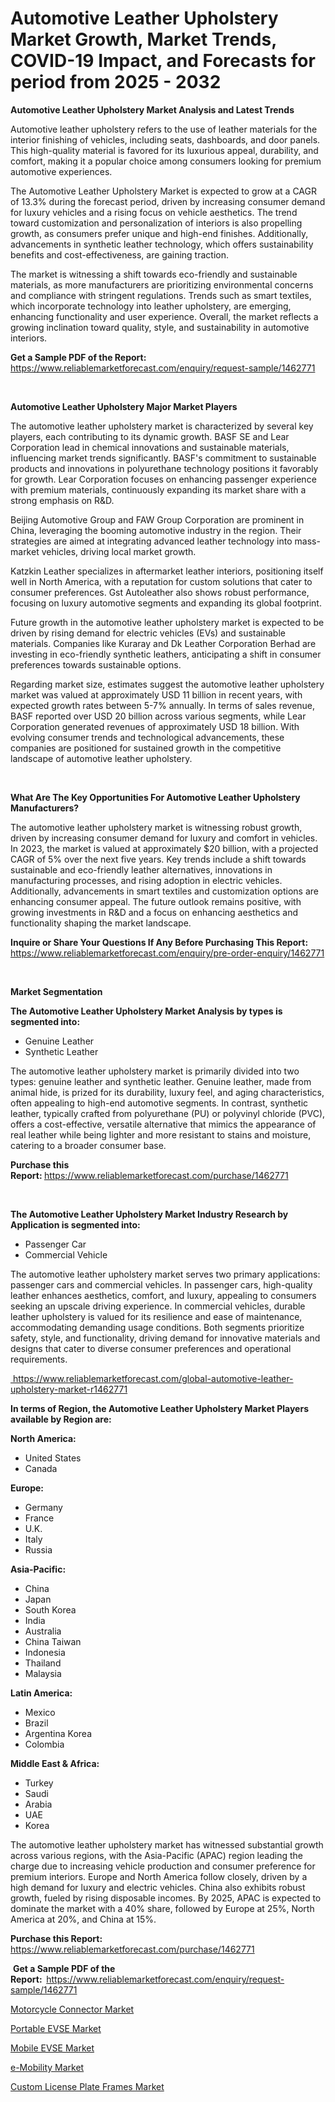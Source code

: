 <p><h1>Automotive Leather Upholstery Market Growth, Market Trends, COVID-19 Impact, and Forecasts for period from 2025 - 2032</h1></p><p><strong>Automotive Leather Upholstery Market Analysis and Latest Trends</strong></p>
<p><p>Automotive leather upholstery refers to the use of leather materials for the interior finishing of vehicles, including seats, dashboards, and door panels. This high-quality material is favored for its luxurious appeal, durability, and comfort, making it a popular choice among consumers looking for premium automotive experiences. </p><p>The Automotive Leather Upholstery Market is expected to grow at a CAGR of 13.3% during the forecast period, driven by increasing consumer demand for luxury vehicles and a rising focus on vehicle aesthetics. The trend toward customization and personalization of interiors is also propelling growth, as consumers prefer unique and high-end finishes. Additionally, advancements in synthetic leather technology, which offers sustainability benefits and cost-effectiveness, are gaining traction. </p><p>The market is witnessing a shift towards eco-friendly and sustainable materials, as more manufacturers are prioritizing environmental concerns and compliance with stringent regulations. Trends such as smart textiles, which incorporate technology into leather upholstery, are emerging, enhancing functionality and user experience. Overall, the market reflects a growing inclination toward quality, style, and sustainability in automotive interiors.</p></p>
<p><strong>Get a Sample PDF of the Report:&nbsp;</strong> <a href="https://www.reliablemarketforecast.com/enquiry/request-sample/1462771?utm_campaign=1900&utm_medium=2&utm_source=Github&utm_content=ia&utm_term=30032025&utm_id=automotive-leather-upholstery">https://www.reliablemarketforecast.com/enquiry/request-sample/1462771</a></p>
<p>&nbsp;</p>
<p><strong>Automotive Leather Upholstery Major Market Players</strong></p>
<p><p>The automotive leather upholstery market is characterized by several key players, each contributing to its dynamic growth. BASF SE and Lear Corporation lead in chemical innovations and sustainable materials, influencing market trends significantly. BASF's commitment to sustainable products and innovations in polyurethane technology positions it favorably for growth. Lear Corporation focuses on enhancing passenger experience with premium materials, continuously expanding its market share with a strong emphasis on R&D.</p><p>Beijing Automotive Group and FAW Group Corporation are prominent in China, leveraging the booming automotive industry in the region. Their strategies are aimed at integrating advanced leather technology into mass-market vehicles, driving local market growth.</p><p>Katzkin Leather specializes in aftermarket leather interiors, positioning itself well in North America, with a reputation for custom solutions that cater to consumer preferences. Gst Autoleather also shows robust performance, focusing on luxury automotive segments and expanding its global footprint.</p><p>Future growth in the automotive leather upholstery market is expected to be driven by rising demand for electric vehicles (EVs) and sustainable materials. Companies like Kuraray and Dk Leather Corporation Berhad are investing in eco-friendly synthetic leathers, anticipating a shift in consumer preferences towards sustainable options.</p><p>Regarding market size, estimates suggest the automotive leather upholstery market was valued at approximately USD 11 billion in recent years, with expected growth rates between 5-7% annually. In terms of sales revenue, BASF reported over USD 20 billion across various segments, while Lear Corporation generated revenues of approximately USD 18 billion. With evolving consumer trends and technological advancements, these companies are positioned for sustained growth in the competitive landscape of automotive leather upholstery.</p></p>
<p>&nbsp;</p>
<p><strong>What Are The Key Opportunities For Automotive Leather Upholstery Manufacturers?</strong></p>
<p><p>The automotive leather upholstery market is witnessing robust growth, driven by increasing consumer demand for luxury and comfort in vehicles. In 2023, the market is valued at approximately $20 billion, with a projected CAGR of 5% over the next five years. Key trends include a shift towards sustainable and eco-friendly leather alternatives, innovations in manufacturing processes, and rising adoption in electric vehicles. Additionally, advancements in smart textiles and customization options are enhancing consumer appeal. The future outlook remains positive, with growing investments in R&D and a focus on enhancing aesthetics and functionality shaping the market landscape.</p></p>
<p><strong>Inquire or Share Your Questions If Any Before Purchasing This Report:</strong> <a href="https://www.reliablemarketforecast.com/enquiry/pre-order-enquiry/1462771?utm_campaign=1900&utm_medium=2&utm_source=Github&utm_content=ia&utm_term=30032025&utm_id=automotive-leather-upholstery">https://www.reliablemarketforecast.com/enquiry/pre-order-enquiry/1462771</a></p>
<p>&nbsp;</p>
<p><strong>Market Segmentation</strong></p>
<p><strong>The Automotive Leather Upholstery Market Analysis by types is segmented into:</strong></p>
<p><ul><li>Genuine Leather</li><li>Synthetic Leather</li></ul></p>
<p><p>The automotive leather upholstery market is primarily divided into two types: genuine leather and synthetic leather. Genuine leather, made from animal hide, is prized for its durability, luxury feel, and aging characteristics, often appealing to high-end automotive segments. In contrast, synthetic leather, typically crafted from polyurethane (PU) or polyvinyl chloride (PVC), offers a cost-effective, versatile alternative that mimics the appearance of real leather while being lighter and more resistant to stains and moisture, catering to a broader consumer base.</p></p>
<p><strong>Purchase this Report:&nbsp;</strong><a href="https://www.reliablemarketforecast.com/purchase/1462771?utm_campaign=1900&utm_medium=2&utm_source=Github&utm_content=ia&utm_term=30032025&utm_id=automotive-leather-upholstery">https://www.reliablemarketforecast.com/purchase/1462771</a></p>
<p>&nbsp;</p>
<p><strong>The Automotive Leather Upholstery Market Industry Research by Application is segmented into:</strong></p>
<p><ul><li>Passenger Car</li><li>Commercial Vehicle</li></ul></p>
<p><p>The automotive leather upholstery market serves two primary applications: passenger cars and commercial vehicles. In passenger cars, high-quality leather enhances aesthetics, comfort, and luxury, appealing to consumers seeking an upscale driving experience. In commercial vehicles, durable leather upholstery is valued for its resilience and ease of maintenance, accommodating demanding usage conditions. Both segments prioritize safety, style, and functionality, driving demand for innovative materials and designs that cater to diverse consumer preferences and operational requirements.</p></p>
<p><a href="https://www.reliablemarketforecast.com/global-automotive-leather-upholstery-market-r1462771?utm_campaign=1900&utm_medium=2&utm_source=Github&utm_content=ia&utm_term=30032025&utm_id=automotive-leather-upholstery">&nbsp;https://www.reliablemarketforecast.com/global-automotive-leather-upholstery-market-r1462771</a></p>
<p><strong>In terms of Region, the Automotive Leather Upholstery Market Players available by Region are:</strong></p>
<p>
    <p> <strong> North America: </strong>
        <ul>
            <li>United States</li>
            <li>Canada</li>
        </ul>
        </p> 
    <p> <strong> Europe: </strong>
        <ul>
            <li>Germany</li>
            <li>France</li>
            <li>U.K.</li>
            <li>Italy</li>
            <li>Russia</li>
        </ul>
        </p> 
    <p> <strong> Asia-Pacific: </strong>
        <ul>
            <li>China</li>
            <li>Japan</li>
            <li>South Korea</li>
            <li>India</li>
            <li>Australia</li>
            <li>China Taiwan</li>
            <li>Indonesia</li>
            <li>Thailand</li>
            <li>Malaysia</li>
        </ul>
        </p> 
    <p> <strong> Latin America: </strong>
        <ul>
            <li>Mexico</li>
            <li>Brazil</li>
            <li>Argentina Korea</li>
            <li>Colombia</li>
        </ul>
        </p> 
    <p> <strong> Middle East & Africa: </strong>
        <ul>
            <li>Turkey</li>
            <li>Saudi</li>
            <li>Arabia</li>
            <li>UAE</li>
            <li>Korea</li>
        </ul>
    </p>
    </p>
<p><p>The automotive leather upholstery market has witnessed substantial growth across various regions, with the Asia-Pacific (APAC) region leading the charge due to increasing vehicle production and consumer preference for premium interiors. Europe and North America follow closely, driven by a high demand for luxury and electric vehicles. China also exhibits robust growth, fueled by rising disposable incomes. By 2025, APAC is expected to dominate the market with a 40% share, followed by Europe at 25%, North America at 20%, and China at 15%.</p></p>
<p><strong>Purchase this Report: </strong><a href="https://www.reliablemarketforecast.com/purchase/1462771?utm_campaign=1900&utm_medium=2&utm_source=Github&utm_content=ia&utm_term=30032025&utm_id=automotive-leather-upholstery">https://www.reliablemarketforecast.com/purchase/1462771</a></p>
<p>&nbsp;<strong>Get a Sample PDF of the Report:&nbsp;&nbsp;</strong><a href="https://www.reliablemarketforecast.com/enquiry/request-sample/1462771?utm_campaign=1900&utm_medium=2&utm_source=Github&utm_content=ia&utm_term=30032025&utm_id=automotive-leather-upholstery">https://www.reliablemarketforecast.com/enquiry/request-sample/1462771</a></p>
<p><strong></strong></p>
<p><p><a href="https://github.com/ranewknaller/Market-Research-Report-List-1/blob/main/motorcycle-connector-market.md?utm_campaign=1900&utm_medium=2&utm_source=Github&utm_content=ia&utm_term=30032025&utm_id=automotive-leather-upholstery">Motorcycle Connector Market</a></p><p><a href="https://github.com/sahoolipko6f/Market-Research-Report-List-1/blob/main/portable-evse-market.md?utm_campaign=1900&utm_medium=2&utm_source=Github&utm_content=ia&utm_term=30032025&utm_id=automotive-leather-upholstery">Portable EVSE Market</a></p><p><a href="https://github.com/rogetspate12/Market-Research-Report-List-1/blob/main/mobile-evse-market.md?utm_campaign=1900&utm_medium=2&utm_source=Github&utm_content=ia&utm_term=30032025&utm_id=automotive-leather-upholstery">Mobile EVSE Market</a></p><p><a href="https://github.com/alawnhvicay/Market-Research-Report-List-1/blob/main/e-mobility-market.md?utm_campaign=1900&utm_medium=2&utm_source=Github&utm_content=ia&utm_term=30032025&utm_id=automotive-leather-upholstery">e-Mobility Market</a></p><p><a href="https://github.com/wraggfomath/Market-Research-Report-List-1/blob/main/custom-license-plate-frames-market.md?utm_campaign=1900&utm_medium=2&utm_source=Github&utm_content=ia&utm_term=30032025&utm_id=automotive-leather-upholstery">Custom License Plate Frames Market</a></p></p>